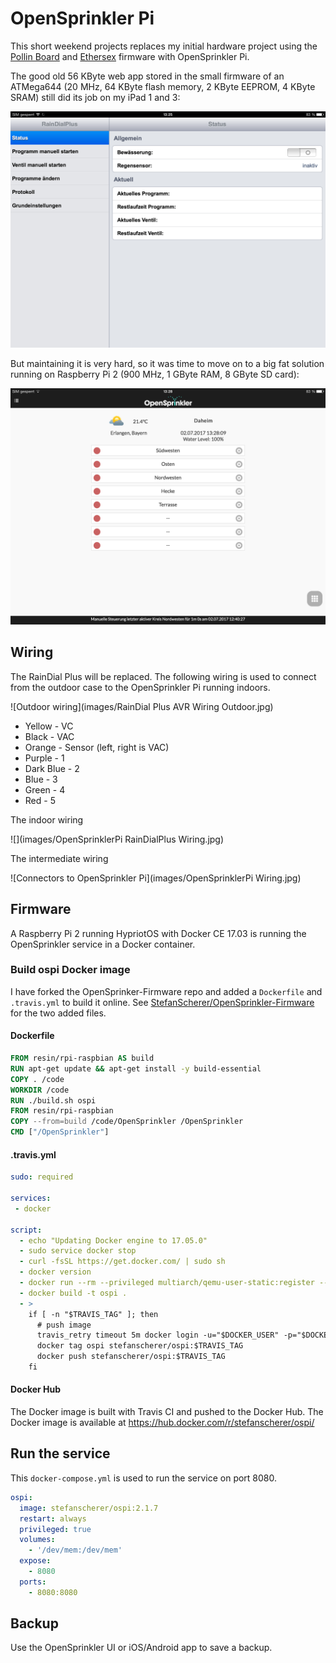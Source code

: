 # OpenSprinkler Pi

This short weekend projects replaces my initial hardware project using the [Pollin Board](http://www.pollin.de/shop/dt/NjI5OTgxOTk-/Bauelemente_Bauteile/Entwicklerboards/Sonstige_Boards/AVR_NET_IO_Fertigmodul.html?gclid=COuLuoa-6tQCFc8K0wod6JcLww) and [Ethersex](http://www.ethersex.de/index.php/Main_Page) firmware with OpenSprinkler Pi.

The good old 56 KByte web app stored in the small firmware of an ATMega644 (20 MHz, 64 KByte flash memory, 2 KByte EEPROM, 4 KByte SRAM) still did its job on my iPad 1 and 3:

![RainDialPlus](images/raindialplus.png)

But maintaining it is very hard, so it was time to move on to a big fat solution running on Raspberry Pi 2 (900 MHz, 1 GByte RAM, 8 GByte SD card):

![OpenSprinkler UI](images/opensprinklerpi.png)

## Wiring

The RainDial Plus will be replaced. The following wiring is used to connect from the outdoor case to the OpenSprinkler Pi running indoors.

![Outdoor wiring](images/RainDial Plus AVR Wiring Outdoor.jpg)

* Yellow - VC
* Black - VAC
* Orange - Sensor (left, right is VAC)
* Purple - 1
* Dark Blue - 2
* Blue - 3
* Green - 4
* Red - 5

The indoor wiring

![](images/OpenSprinklerPi RainDialPlus Wiring.jpg)

The intermediate wiring

![Connectors to OpenSprinkler Pi](images/OpenSprinklerPi Wiring.jpg)

## Firmware

A Raspberry Pi 2 running HypriotOS with Docker CE 17.03 is running the OpenSprinkler service in a Docker container.

### Build ospi Docker image

I have forked the OpenSprinker-Firmware repo and added a `Dockerfile` and `.travis.yml` to build it online.
See [StefanScherer/OpenSprinkler-Firmware](https://github.com/StefanScherer/OpenSprinkler-Firmware) for the two added files.

#### Dockerfile

```Dockerfile
FROM resin/rpi-raspbian AS build
RUN apt-get update && apt-get install -y build-essential
COPY . /code
WORKDIR /code
RUN ./build.sh ospi
FROM resin/rpi-raspbian
COPY --from=build /code/OpenSprinkler /OpenSprinkler
CMD ["/OpenSprinkler"]
```

#### .travis.yml

```yaml
sudo: required

services:
 - docker

script:
  - echo "Updating Docker engine to 17.05.0"
  - sudo service docker stop
  - curl -fsSL https://get.docker.com/ | sudo sh
  - docker version
  - docker run --rm --privileged multiarch/qemu-user-static:register --reset
  - docker build -t ospi .
  - >
    if [ -n "$TRAVIS_TAG" ]; then
      # push image
      travis_retry timeout 5m docker login -u="$DOCKER_USER" -p="$DOCKER_PASS"
      docker tag ospi stefanscherer/ospi:$TRAVIS_TAG
      docker push stefanscherer/ospi:$TRAVIS_TAG
    fi
```

#### Docker Hub

The Docker image is built with Travis CI and pushed to the Docker Hub. The Docker image is available at https://hub.docker.com/r/stefanscherer/ospi/

## Run the service

This `docker-compose.yml` is used to run the service on port 8080.

```yaml
ospi:
  image: stefanscherer/ospi:2.1.7
  restart: always
  privileged: true
  volumes:
    - '/dev/mem:/dev/mem'
  expose:
    - 8080
  ports:
    - 8080:8080
```

## Backup

Use the OpenSprinkler UI or iOS/Android app to save a backup.

